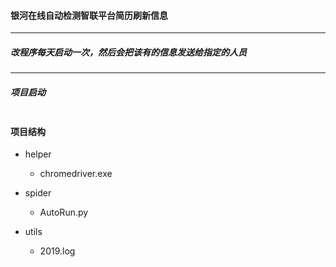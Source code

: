 #### 银河在线自动检测智联平台简历刷新信息
<hr>

##### 改程序每天启动一次，然后会把该有的信息发送给指定的人员
<hr>

##### 项目启动

```sybase

``` 

#### 项目结构

- helper
  - chromedriver.exe

- spider
  - AutoRun.py

- utils
  - 2019.log
  
